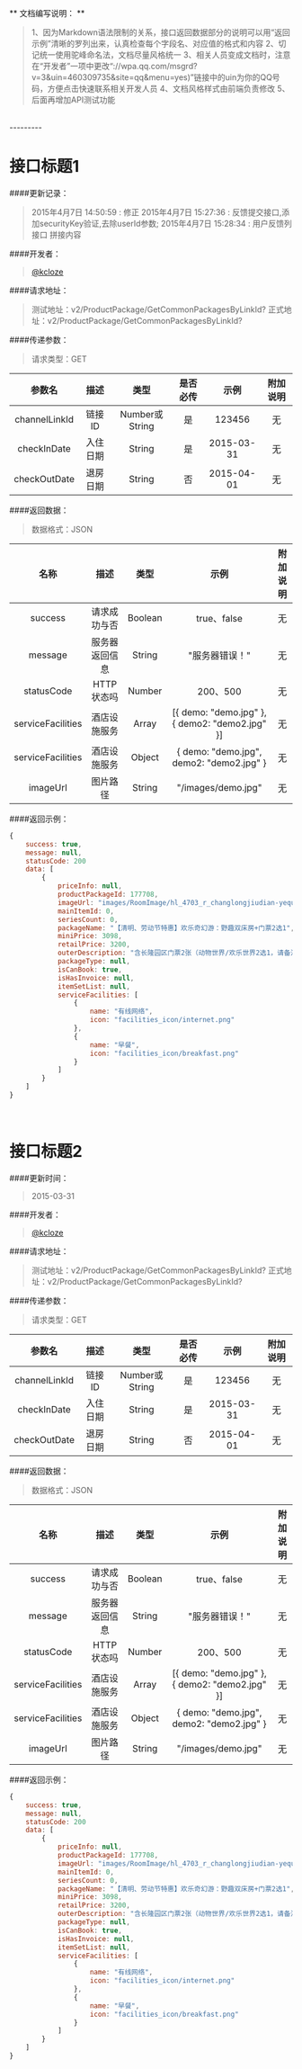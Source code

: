 ** 文档编写说明： **
> 1、因为Markdown语法限制的关系，接口返回数据部分的说明可以用“返回示例”清晰的罗列出来，认真检查每个字段名、对应值的格式和内容
> 2、切记统一使用驼峰命名法，文档尽量风格统一
> 3、相关人员变成文档时，注意在“开发者”一项中更改“://wpa.qq.com/msgrd?v=3&uin=460309735&site=qq&menu=yes)”链接中的uin为你的QQ号码，方便点击快速联系相关开发人员
> 4、文档风格样式由前端负责修改
> 5、后面再增加API测试功能


<br>
---------

# 接口标题1

####更新记录：

>2015年4月7日 14:50:59  : 修正
2015年4月7日 15:27:36  : 反馈提交接口,添加securityKey验证,去除userId参数;
2015年4月7日 15:28:34  : 用户反馈列接口 拼接内容


####开发者：

> [@kcloze](http://wpa.qq.com/msgrd?v=3&uin=460309735&site=qq&menu=yes)

####请求地址：

> 测试地址：v2/ProductPackage/GetCommonPackagesByLinkId?
> 正式地址：v2/ProductPackage/GetCommonPackagesByLinkId?

####传递参数：
> 请求类型：GET

| 参数名 |  描述  |  类型  |  是否必传  | 示例 | 附加说明
| :----: | :----:  | :----:  | :----:  | :----: | :----:
| channelLinkId | 链接ID | Number或String | 是 | 123456 | 无
| checkInDate | 入住日期 | String | 是 | 2015-03-31 | 无
| checkOutDate | 退房日期 | String | 否 | 2015-04-01 | 无

####返回数据：
> 数据格式：JSON

| 名称 |  描述  |  类型  |  示例  | 附加说明
| :----: | :----:  | :----:  | :----:  | :----:
| success | 请求成功与否 | Boolean | true、false | 无
| message | 服务器返回信息 | String | "服务器错误！" | 无
| statusCode | HTTP状态吗 | Number | 200、500 | 无
| serviceFacilities | 酒店设施服务 | Array | [{ demo: "demo.jpg" }, { demo2: "demo2.jpg" }] | 无
| serviceFacilities | 酒店设施服务 | Object | { demo: "demo.jpg", demo2: "demo2.jpg" } | 无
| imageUrl | 图片路径 | String | "/images/demo.jpg" | 无

####返回示例：
```javascript
{
	success: true,
	message: null,
	statusCode: 200
	data: [
		{
			priceInfo: null,
			productPackageId: 177708,
			imageUrl: "images/RoomImage/hl_4703_r_changlongjiudian-yequshuangchuang.jpg",
			mainItemId: 0,
			seriesCount: 0,
			packageName: "【清明、劳动节特惠】欢乐奇幻游：野趣双床房+门票2选1",
			miniPrice: 3098,
			retailPrice: 3200,
			outerDescription: "含长隆园区门票2张（动物世界/欢乐世界2选1，请备注选择）",
			packageType: null,
			isCanBook: true,
			isHasInvoice: null,
			itemSetList: null,
			serviceFacilities: [
				{
					name: "有线网络",
					icon: "facilities_icon/internet.png"
				},
				{
					name: "早餐",
					icon: "facilities_icon/breakfast.png"
				}
			]
		}
	]
}

```


<br>          


# 接口标题2

####更新时间：
> 2015-03-31

####开发者：

> [@kcloze](http://wpa.qq.com/msgrd?v=3&uin=460309735&site=qq&menu=yes)

####请求地址：

> 测试地址：v2/ProductPackage/GetCommonPackagesByLinkId?
> 正式地址：v2/ProductPackage/GetCommonPackagesByLinkId?

####传递参数：
> 请求类型：GET

| 参数名 |  描述  |  类型  |  是否必传  | 示例 | 附加说明
| :----: | :----:  | :----:  | :----:  | :----: | :----:
| channelLinkId | 链接ID | Number或String | 是 | 123456 | 无
| checkInDate | 入住日期 | String | 是 | 2015-03-31 | 无
| checkOutDate | 退房日期 | String | 否 | 2015-04-01 | 无

####返回数据：
> 数据格式：JSON

| 名称 |  描述  |  类型  |  示例  | 附加说明
| :----: | :----:  | :----:  | :----:  | :----:
| success | 请求成功与否 | Boolean | true、false | 无
| message | 服务器返回信息 | String | "服务器错误！" | 无
| statusCode | HTTP状态吗 | Number | 200、500 | 无
| serviceFacilities | 酒店设施服务 | Array | [{ demo: "demo.jpg" }, { demo2: "demo2.jpg" }] | 无
| serviceFacilities | 酒店设施服务 | Object | { demo: "demo.jpg", demo2: "demo2.jpg" } | 无
| imageUrl | 图片路径 | String | "/images/demo.jpg" | 无

####返回示例：
```javascript
{
	success: true,
	message: null,
	statusCode: 200
	data: [
		{
			priceInfo: null,
			productPackageId: 177708,
			imageUrl: "images/RoomImage/hl_4703_r_changlongjiudian-yequshuangchuang.jpg",
			mainItemId: 0,
			seriesCount: 0,
			packageName: "【清明、劳动节特惠】欢乐奇幻游：野趣双床房+门票2选1",
			miniPrice: 3098,
			retailPrice: 3200,
			outerDescription: "含长隆园区门票2张（动物世界/欢乐世界2选1，请备注选择）",
			packageType: null,
			isCanBook: true,
			isHasInvoice: null,
			itemSetList: null,
			serviceFacilities: [
				{
					name: "有线网络",
					icon: "facilities_icon/internet.png"
				},
				{
					name: "早餐",
					icon: "facilities_icon/breakfast.png"
				}
			]
		}
	]
}

```